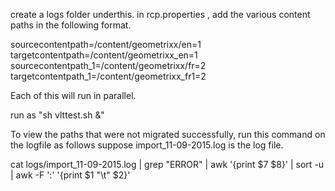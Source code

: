 create a logs folder underthis.
in rcp.properties , add the various content paths in the following format.


sourcecontentpath=/content/geometrixx/en=1
targetcontentpath=/content/geometrixx_en=1
sourcecontentpath_1=/content/geometrixx/fr=2
targetcontentpath_1=/content/geometrixx_fr1=2

Each of this will run in parallel.



run as "sh vlttest.sh &"

To view the paths that were not migrated successfully, run this command on the logfile as follows
suppose import_11-09-2015.log  is the log file.

cat logs/import_11-09-2015.log | grep "ERROR" | awk '{print $7 $8}' | sort -u | awk -F ':' '{print $1 "\t" $2}'


